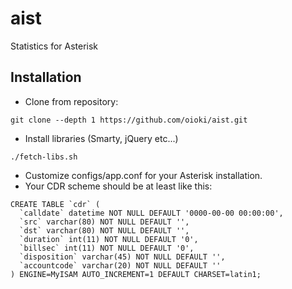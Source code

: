 # aist
Statistics for Asterisk

Installation
------------
* Clone from repository:
```
git clone --depth 1 https://github.com/oioki/aist.git
```
* Install libraries (Smarty, jQuery etc...)
```
./fetch-libs.sh
```
* Customize configs/app.conf for your Asterisk installation.
* Your CDR scheme should be at least like this:
```
CREATE TABLE `cdr` (
  `calldate` datetime NOT NULL DEFAULT '0000-00-00 00:00:00',
  `src` varchar(80) NOT NULL DEFAULT '',
  `dst` varchar(80) NOT NULL DEFAULT '',
  `duration` int(11) NOT NULL DEFAULT '0',
  `billsec` int(11) NOT NULL DEFAULT '0',
  `disposition` varchar(45) NOT NULL DEFAULT '',
  `accountcode` varchar(20) NOT NULL DEFAULT ''
) ENGINE=MyISAM AUTO_INCREMENT=1 DEFAULT CHARSET=latin1;
```
